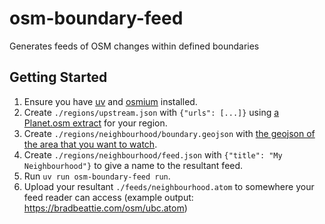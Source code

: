 # osm-boundary-feed

Generates feeds of OSM changes within defined boundaries

## Getting Started

1. Ensure you have [uv](https://github.com/astral-sh/uv) and [osmium](https://osmcode.org/osmium-tool/) installed.
1. Create `./regions/upstream.json` with `{"urls": [...]}` using [a Planet.osm extract](https://wiki.openstreetmap.org/wiki/Planet.osm#Extracts) for your region.
1. Create `./regions/neighbourhood/boundary.geojson` with [the geojson of the area that you want to watch](https://geojson.io/).
1. Create `./regions/neighbourhood/feed.json` with `{"title": "My Neighbourhood"}` to give a name to the resultant feed.
1. Run `uv run osm-boundary-feed run`.
1. Upload your resultant `./feeds/neighbourhood.atom` to somewhere your feed reader can access (example output: https://bradbeattie.com/osm/ubc.atom)
